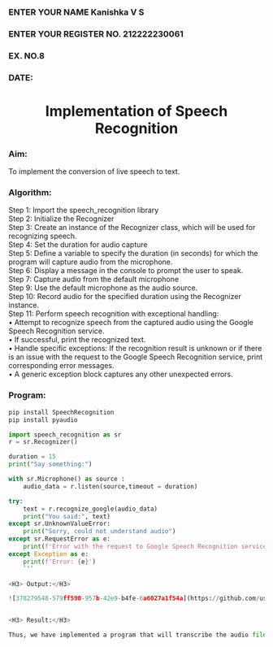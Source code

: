 <H3>ENTER YOUR NAME Kanishka V S </H3>
<H3>ENTER YOUR REGISTER NO. 212222230061 </H3>
<H3>EX. NO.8</H3>
<H3>DATE:</H3>
<H1 ALIGN =CENTER>Implementation of Speech Recognition</H1>
<H3>Aim:</H3> 
 To implement the conversion of live speech to text.<BR>
<h3>Algorithm:</h3>
Step 1: Import the speech_recognition library<Br>
Step 2: Initialize the Recognizer<Br>
Step 3: Create an instance of the Recognizer class, which will be used for recognizing speech.<Br>
Step 4: Set the duration for audio capture<Br>
Step 5: Define a variable to specify the duration (in seconds) for which the program will capture audio from the microphone.<Br>
Step 6: Display a message in the console to prompt the user to speak.<Br>
Step 7: Capture audio from the default microphone<Br>
Step 9: Use the default microphone as the audio source.<Br>
Step 10: Record audio for the specified duration using the Recognizer instance.<Br>
Step 11: Perform speech recognition with exceptional handling:<Br>
•	Attempt to recognize speech from the captured audio using the Google Speech Recognition service.<Br>
•	If successful, print the recognized text.<Br>
•	Handle specific exceptions: If the recognition result is unknown or if there is an issue with the request to the Google Speech Recognition service, print corresponding error messages.<Br>
•	A generic exception block captures any other unexpected errors.<Br>

<H3>Program:</H3>

```py
pip install SpeechRecognition
pip install pyaudio

import speech_recognition as sr
r = sr.Recognizer()

duration = 15
print("Say something:")

with sr.Microphone() as source :
    audio_data = r.listen(source,timeout = duration)

try:
    text = r.recognize_google(audio_data)
    print("You said:", text)
except sr.UnknownValueError:
    print("Sorry, could not understand audio")
except sr.RequestError as e:
    print(f'Error with the request to Google Speech Recognition service: {e}')
except Exception as e:
    print(f'Error: {e}')
    ```

<H3> Output:</H3>

![378279548-579ff590-957b-42e9-b4fe-6a6027a1f54a](https://github.com/user-attachments/assets/5c754a74-6696-4201-bb80-b52e594764ce)


<H3> Result:</H3>

Thus, we have implemented a program that will transcribe the audio file in the file variable and print the transcribed text on the console, one line at a time.
